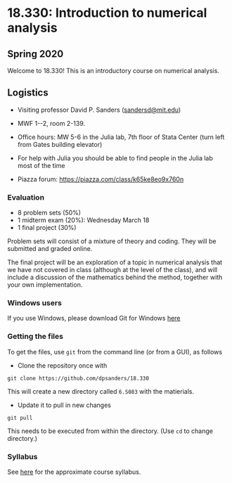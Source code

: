 # 18.330: Introduction to numerical analysis

## Spring 2020

Welcome to 18.330! This is an introductory course on numerical analysis.

## Logistics

- Visiting professor David P. Sanders ([sandersd@mit.edu](mailto:sandersd@mit.edu))

- MWF 1--2, room 2-139.

- Office hours: MW 5-6 in the Julia lab, 7th floor of Stata Center (turn left from Gates building elevator)

- For help with Julia you should be able to find people in the Julia lab most of the time

- Piazza forum: https://piazza.com/class/k65ke8eo9x760n

### Evaluation

- 8 problem sets (50%)
- 1 midterm exam (20%): Wednesday March 18
- 1 final project (30%)

Problem sets will consist of a mixture of theory and coding. They will be submitted and graded online.

The final project will be an exploration of a topic in numerical analysis that we have not covered in class (although at the level of the class), and will include a discussion of the mathematics behind the method, together with your own implementation.


### Windows users

If you use Windows, please download Git for Windows [here](https://gitforwindows.org)

### Getting the files

To get the files, use `git` from the command line (or from a GUI), as follows

- Clone the repository once with
```
git clone https://github.com/dpsanders/18.330
```
This will create a new directory called `6.S083` with the matierials.


- Update it to pull in new changes
```
git pull
```
This needs to be executed from within the directory. (Use `cd` to change directory.)

### Syllabus
See [here](syllabus.md) for the approximate course syllabus.
